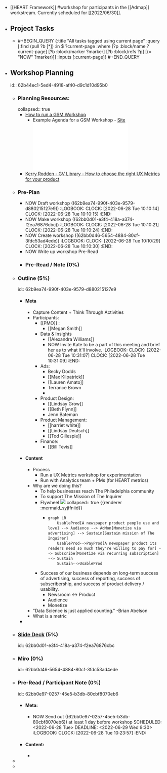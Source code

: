 - [[HEART Framework]] #workshop for participants in the [[Admap]] workstream. Currently scheduled for [[2022/06/30]].
- ## Project Tasks
	- #+BEGIN_QUERY
	  {:title "All tasks tagged using current page"
	   :query [:find (pull ?b [*])
	         :in $ ?current-page
	         :where
	         [?p :block/name ?current-page]
	         [?b :block/marker ?marker]
	         [?b :block/refs ?p]
	         [(= "NOW" ?marker)]]
	   :inputs [:current-page]}
	  #+END_QUERY
- ## Workshop Planning
  id:: 62b44ec1-5ed4-4918-af40-d9c1d10d95b0
	- ### Planning Resources:
	  collapsed:: true
		- [How to run a GSM Workshop](https://uxdesign.cc/how-to-inform-product-vision-with-a-heart-workshop-5fa72d778066)
			- Example Agenda for a GSM Workshop - [Site](https://www.slideshare.net/LizDonovan3/success-metrics-workshop-outline) ![pdf](../assets/success-metrics-workshop-outline_1655983973003_0.pdf)
		- [Kerry Rodden - GV Library - How to choose the right UX Metrics for your product](https://library.gv.com/how-to-choose-the-right-ux-metrics-for-your-product-5f46359ab5be#.7dxtcn4ow)
	- ### Pre-Plan
		- NOW Draft workshop ((62b9ea74-990f-403e-9579-d880215127e9))
		  :LOGBOOK:
		  CLOCK: [2022-06-28 Tue 10:10:14]
		  CLOCK: [2022-06-28 Tue 10:10:15]
		  :END:
		- NOW Make workshop ((62bb0d01-e3f4-418a-a374-f2ea76876cbc))
		  :LOGBOOK:
		  CLOCK: [2022-06-28 Tue 10:10:21]
		  CLOCK: [2022-06-28 Tue 10:10:24]
		  :END:
		- NOW Create workshop ((62bb0d46-5654-4884-80cf-3fdc53ad4ede))
		  :LOGBOOK:
		  CLOCK: [2022-06-28 Tue 10:10:29]
		  CLOCK: [2022-06-28 Tue 10:10:30]
		  :END:
		- NOW Write up workshop Pre-Read
		- ### Pre-Read / Note (0%)
	- ### Outline (5%)
	  id:: 62b9ea74-990f-403e-9579-d880215127e9
		- #### Meta
			- Capture Content + Think Through Activities
			- Participants:
				- [[PMO]] :
					- [[Megan Smith]]
				- Data & Insights
					- [[Alexandra Williams]]
					- NOW Invite Kate to be a part of this meeting and brief her as to what it'll involve.
					  :LOGBOOK:
					  CLOCK: [2022-06-28 Tue 10:31:07]
					  CLOCK: [2022-06-28 Tue 10:31:09]
					  :END:
				- Ads:
					- Becky Dodds
					- [[Max Kilpatrick]]
					- [[Lauren Amato]]
					- Terrance Brown
					-
				- Product Design:
					- [[Lindsay Grow]]
					- [[Beth Flynn]]
					- Jenn Bateman
				- Product Management:
					- [[harriet white]]
					- [[Lindsay Deutsch]]
					- [[Tod Gillespie]]
				- Finance:
					- [[Bill Tevis]]
		- #### Content
			- Process
				- Run a UX Metrics workshop for experimentation
				- Run with Analytics team + PMs (for HEART metrics)
			- Why are we doing this?
				- To help businesses reach The Philadelphia community
				- To support The Mission of The Inquirer
				- Flywheel <img src="https://mermaid.ink/img/ICBncmFwaCBMUgogICAgVXNhYmxlUHJvZFtBIG5ld3NwYXBlciBwcm9kdWN0IHBlb3BsZSB1c2UgYW5kIGxvdmVdIC0tPiBBdWRpZW5jZSAtLT4gQWRNb25bTW9uZXRpemUgdmlhIGFkdmVydGlzaW5nXSAtLT4gU3VzdGFpbltTdXN0YWluIG1pc3Npb24gb2YgVGhlIElucXVpcmVyXQogICAgVXNhYmxlUHJvZC0tPlBheVByb2RbQSBuZXdzcGFwZXIgcHJvZHVjdCBpdHMgcmVhZGVycyBuZWVkIHNvIG11Y2ggdGhleSdyZSB3aWxsaW5nIHRvIHBheSBmb3JdIC0tPiBTdWJzY3JpYmVbTW9uZXRpemUgdmlhIHJlY3VycmluZyBzdWJzY3JpcHRpb25dIC0tPiBTdXN0YWluCiAgICBTdXN0YWluLS0-VXNhYmxlUHJvZAoK" />
				  collapsed:: true
				  {{renderer :mermaid_syjffniid}}
					- ```mermaid 
					  graph LR
					      UsableProd[A newspaper product people use and love] --> Audience --> AdMon[Monetize via advertising] --> Sustain[Sustain mission of The Inquirer]
					      UsableProd-->PayProd[A newspaper product its readers need so much they're willing to pay for] --> Subscribe[Monetize via recurring subscription] --> Sustain
					      Sustain-->UsableProd
					  
					  ```
				- Success of our business depends on long-term success of advertising, success of reporting, success of subscribership, and success of product delivery / usability.
					- Newsroom <-> Product
					- Audience
					- Monetize
			- "Data Science is just applied counting." -Brian Abelson
			- What is a metric
		-
	- ### [Slide Deck](https://docs.google.com/presentation/d/1M0pysryE2T2Iofs0qllGStF2jfkppavVZLbmh3gke1M/edit) (5%)
	  id:: 62bb0d01-e3f4-418a-a374-f2ea76876cbc
	- ### Miro (0%)
	  id:: 62bb0d46-5654-4884-80cf-3fdc53ad4ede
	- ### Pre-Read / Participant Note (0%)
	  id:: 62bb0e97-0257-45e5-b3db-80cbf8070eb6
		- #### Meta:
			- NOW Send out ((62bb0e97-0257-45e5-b3db-80cbf8070eb6)) at least 1 day before workshop
			  SCHEDULED: <2022-06-28 Tue>
			  DEADLINE: <2022-06-29 Wed 9:30>
			  :LOGBOOK:
			  CLOCK: [2022-06-28 Tue 10:23:57]
			  :END:
		- #### Content:
			-
	-
	-